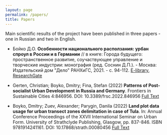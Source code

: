 ```yaml
---
layout: page
permalink: /papers/
title: Papers
---
```

Main scientific results of the project have been published in three papers - one in Russian and two in English.


- Бойко Д.О. **Особенности национального расползания: урбан спроул в России и в Германии** // в книге: Города будущего: пространственное развитие, соучаствующее управление и творческие индустрии: монография (ред. Соснин Д.П.). - Москва: Издательский дом "Дело" РАНХиГС, 2021. - с. 94-112. 
[E-library](https://elibrary.ru/item.asp?id=48240304&pff=1),
[ResearchGate](https://www.researchgate.net/publication/358549457_Osobennosti_nacionalnogo_raspolzania_urban_sproul_v_Rossii_i_v_Germanii)


- Gerten, Christian; Boyko, Dmitry; Fina, Stefan (2022) **Patterns of Post-socialist Urban Development in Russia and Germany**. Frontiers in Sustainable Cities 4:846956. DOI: 10.3389/frsc.2022.846956 
[Full Text](https://www.frontiersin.org/articles/10.3389/frsc.2022.846956/full)


- Boyko, Dmitry; Zuev, Alexander; Parygin, Danila (2022) **Land plot data usage for urban transect zones delimitation in case of Tula**. In: Annual Conference Proceedings of the XXVII International Seminar on Urban Form. University of Strathclyde Publishing, Glasgow, pp. 837-846. ISBN 9781914241161. DOI: 10.17868/strath.00080456 
[Full Text](https://strathprints.strath.ac.uk/80456/)
